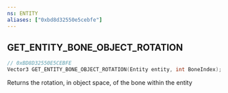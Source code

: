 ```yaml
---
ns: ENTITY
aliases: ["0xbd8d32550e5cebfe"]
---
```

## GET_ENTITY_BONE_OBJECT_ROTATION

```c
// 0xBD8D32550E5CEBFE
Vector3 GET_ENTITY_BONE_OBJECT_ROTATION(Entity entity, int BoneIndex);
```

Returns the rotation, in object space, of the bone within the entity

